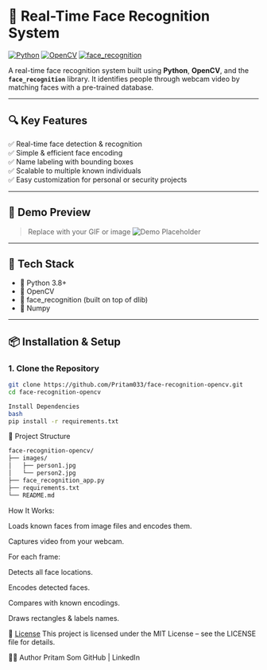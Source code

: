 # 🎯 Real-Time Face Recognition System

[![Python](https://img.shields.io/badge/Python-3.8%2B-blue.svg)](https://www.python.org/)
[![OpenCV](https://img.shields.io/badge/OpenCV-4.x-green.svg)](https://opencv.org/)
[![face_recognition](https://img.shields.io/badge/face--recognition-%F0%9F%94%8D-brightgreen)](https://github.com/ageitgey/face_recognition)

A real-time face recognition system built using **Python**, **OpenCV**, and the **`face_recognition`** library. It identifies people through webcam video by matching faces with a pre-trained database.

---

## 🔍 Key Features

✅ Real-time face detection & recognition  
✅ Simple & efficient face encoding  
✅ Name labeling with bounding boxes  
✅ Scalable to multiple known individuals  
✅ Easy customization for personal or security projects

---

## 🚀 Demo Preview

> Replace with your GIF or image
![Demo Placeholder](https://via.placeholder.com/600x350?text=Demo+GIF+Here)

---

## 🧠 Tech Stack

- 🐍 Python 3.8+
- 🎥 OpenCV
- 🤖 face_recognition (built on top of dlib)
- 🧮 Numpy

---

## 📦 Installation & Setup

### 1. Clone the Repository
```bash
git clone https://github.com/Pritam033/face-recognition-opencv.git
cd face-recognition-opencv

Install Dependencies
bash
pip install -r requirements.txt
```


📁 Project Structure
```bash
face-recognition-opencv/
├── images/
│   ├── person1.jpg
│   └── person2.jpg
├── face_recognition_app.py
├── requirements.txt
└── README.md
```

How It Works:

Loads known faces from image files and encodes them.

Captures video from your webcam.

For each frame:

Detects all face locations.

Encodes detected faces.

Compares with known encodings.

Draws rectangles & labels names.

📜 [License](https://github.com/Pritam033/python_project/blob/main/License.txt)
This project is licensed under the MIT License – see the LICENSE file for details.

🙋‍♂️ Author
Pritam Som
GitHub | LinkedIn

